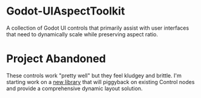 # Godot-UIAspectToolkit
A collection of Godot UI controls that primarily assist with user interfaces that need to dynamically scale while preserving aspect ratio.

# Project Abandoned

These controls work "pretty well" but they feel kludgey and brittle. I'm starting work on a [new library](https://github.com/brombres/Godot-GameGUI) that will piggyback on existing Control nodes and provide a comprehensive dynamic layout solution.
